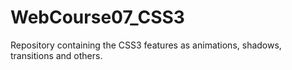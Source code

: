 # WebCourse07_CSS3

Repository containing the CSS3 features as animations, shadows, transitions and others.
